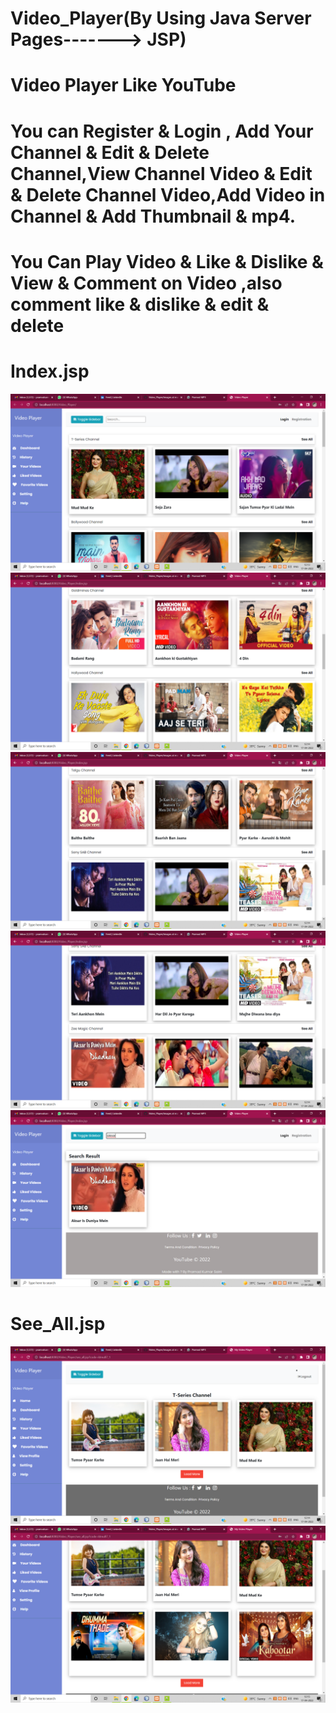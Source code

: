 # Video_Player(By Using Java Server Pages-------> JSP)

# Video Player Like YouTube 

# You can Register & Login , Add Your Channel & Edit & Delete Channel,View Channel Video & Edit & Delete Channel Video,Add Video in Channel & Add Thumbnail & mp4.

# You Can Play Video & Like & Dislike & View & Comment on Video ,also comment like & dislike & edit & delete

# Index.jsp
<img src="images/Screenshot (508).png" class="img-fluid"><br>
<img src="images/Screenshot (510).png" class="img-fluid"><br>
<img src="images/Screenshot (511).png" class="img-fluid"><br>
<img src="images/Screenshot (512).png" class="img-fluid"><br>
<img src="images/Screenshot (513).png" class="img-fluid"><br>

# See_All.jsp
<img src="images/Screenshot (514).png" class="img-fluid"><br>
<img src="images/Screenshot (515).png" class="img-fluid"><br>

